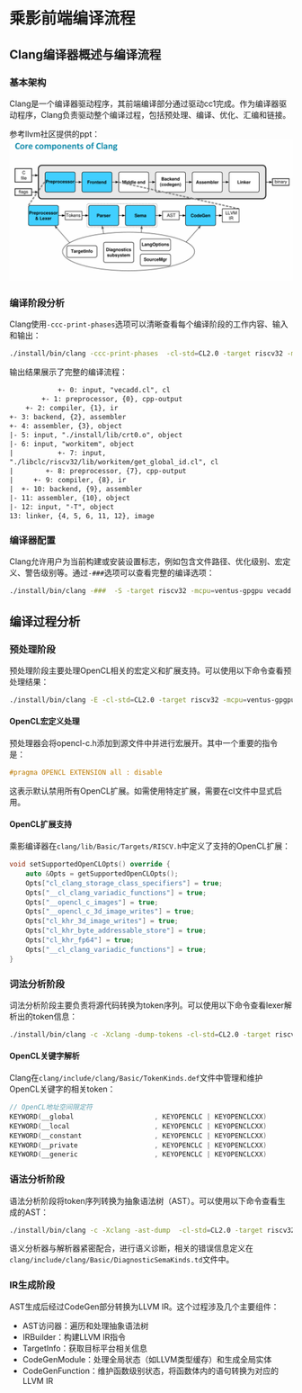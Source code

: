 # 乘影前端编译流程

## Clang编译器概述与编译流程

### 基本架构

Clang是一个编译器驱动程序，其前端编译部分通过驱动cc1完成。作为编译器驱动程序，Clang负责驱动整个编译过程，包括预处理、编译、优化、汇编和链接。

参考llvm社区提供的ppt：
![clang](./imgs/clang介绍.jpg)

### 编译阶段分析

Clang使用`-ccc-print-phases`选项可以清晰查看每个编译阶段的工作内容、输入和输出：

```bash
./install/bin/clang -ccc-print-phases  -cl-std=CL2.0 -target riscv32 -mcpu=ventus-gpgpu vecadd.cl  ./install/lib/crt0.o -L./install/lib -lworkitem -I./libclc/generic/include -nodefaultlibs ./libclc/riscv32/lib/workitem/get_global_id.cl -O1 -cl-std=CL2.0 -Wl,-T,utils/ldscripts/ventus/elf32lriscv.ld -o vecadd.riscv
```

输出结果展示了完整的编译流程：
```
            +- 0: input, "vecadd.cl", cl
        +- 1: preprocessor, {0}, cpp-output
    +- 2: compiler, {1}, ir
+- 3: backend, {2}, assembler
+- 4: assembler, {3}, object
|- 5: input, "./install/lib/crt0.o", object
|- 6: input, "workitem", object
|           +- 7: input, "./libclc/riscv32/lib/workitem/get_global_id.cl", cl
|        +- 8: preprocessor, {7}, cpp-output
|     +- 9: compiler, {8}, ir
|  +- 10: backend, {9}, assembler
|- 11: assembler, {10}, object
|- 12: input, "-T", object
13: linker, {4, 5, 6, 11, 12}, image
```

### 编译器配置

Clang允许用户为当前构建或安装设置标志，例如包含文件路径、优化级别、宏定义、警告级别等。通过`-###`选项可以查看完整的编译选项：

```bash
./install/bin/clang -###  -S -target riscv32 -mcpu=ventus-gpgpu vecadd.cl -emit-llvm -o vecadd.ll
```

## 编译过程分析

### 预处理阶段

预处理阶段主要处理OpenCL相关的宏定义和扩展支持。可以使用以下命令查看预处理结果：

```bash
./install/bin/clang -E -cl-std=CL2.0 -target riscv32 -mcpu=ventus-gpgpu vecadd.cl
```

#### OpenCL宏定义处理

预处理器会将opencl-c.h添加到源文件中并进行宏展开。其中一个重要的指令是：

```c
#pragma OPENCL EXTENSION all : disable
```

这表示默认禁用所有OpenCL扩展。如需使用特定扩展，需要在cl文件中显式启用。

#### OpenCL扩展支持

乘影编译器在`clang/lib/Basic/Targets/RISCV.h`中定义了支持的OpenCL扩展：

```cpp
void setSupportedOpenCLOpts() override {
    auto &Opts = getSupportedOpenCLOpts();
    Opts["cl_clang_storage_class_specifiers"] = true;
    Opts["__cl_clang_variadic_functions"] = true;
    Opts["__opencl_c_images"] = true;
    Opts["__opencl_c_3d_image_writes"] = true;
    Opts["cl_khr_3d_image_writes"] = true;
    Opts["cl_khr_byte_addressable_store"] = true;
    Opts["cl_khr_fp64"] = true;
    Opts["__cl_clang_variadic_functions"] = true;
}
```

### 词法分析阶段

词法分析阶段主要负责将源代码转换为token序列。可以使用以下命令查看lexer解析出的token信息：

```bash
./install/bin/clang -c -Xclang -dump-tokens -cl-std=CL2.0 -target riscv32 -mcpu=ventus-gpgpu vecadd.cl
```

#### OpenCL关键字解析

Clang在`clang/include/clang/Basic/TokenKinds.def`文件中管理和维护OpenCL关键字的相关token：

```cpp
// OpenCL地址空间限定符
KEYWORD(__global                    , KEYOPENCLC | KEYOPENCLCXX)
KEYWORD(__local                     , KEYOPENCLC | KEYOPENCLCXX)
KEYWORD(__constant                  , KEYOPENCLC | KEYOPENCLCXX)
KEYWORD(__private                   , KEYOPENCLC | KEYOPENCLCXX)
KEYWORD(__generic                   , KEYOPENCLC | KEYOPENCLCXX)
```

### 语法分析阶段

语法分析阶段将token序列转换为抽象语法树（AST）。可以使用以下命令查看生成的AST：

```bash
./install/bin/clang -c -Xclang -ast-dump  -cl-std=CL2.0 -target riscv32 -mcpu=ventus-gpgpu vecadd.cl 
```

语义分析器与解析器紧密配合，进行语义诊断，相关的错误信息定义在`clang/include/clang/Basic/DiagnosticSemaKinds.td`文件中。

### IR生成阶段

AST生成后经过CodeGen部分转换为LLVM IR。这个过程涉及几个主要组件：

- AST访问器：遍历和处理抽象语法树
- IRBuilder：构建LLVM IR指令
- TargetInfo：获取目标平台相关信息
- CodeGenModule：处理全局状态（如LLVM类型缓存）和生成全局实体
- CodeGenFunction：维护函数级别状态，将函数体内的语句转换为对应的LLVM IR